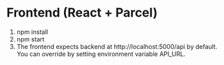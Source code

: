 # Frontend (React + Parcel)

1. npm install
2. npm start
3. The frontend expects backend at http://localhost:5000/api by default. You can override by setting environment variable API_URL.

